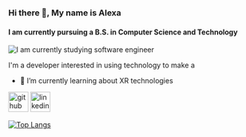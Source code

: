<!--
**AlexaBF/AlexaBF** is a ✨ _special_ ✨ repository because its `README.md` (this file) appears on your GitHub profile.

Here are some ideas to get you started:

- 🔭 I’m currently working on ...
- 🌱 I’m currently learning about XR technologies
- 👯 I’m looking to collaborate on ...
- 🤔 I’m looking for help with ...
- 💬 Ask me about ...
- 📫 How to reach me: ...
- 😄 Pronouns: ...
- ⚡ Fun fact: ...
-->
### Hi there 👋, My name is Alexa
#### I am currently pursuing a B.S. in Computer Science and Technology
![I am currently studying software engineer ](https://arturssmirnovs.github.io/github-profile-readme-generator/images/banner.png)

I'm a developer interested in using technology to make a 


- 🌱 I’m currently learning about XR technologies  


[<img src='https://cdn.jsdelivr.net/npm/simple-icons@3.0.1/icons/github.svg' alt='github' height='40'>](https://github.com/AlexaBF)  [<img src='https://cdn.jsdelivr.net/npm/simple-icons@3.0.1/icons/linkedin.svg' alt='linkedin' height='40'>](https://www.linkedin.com/in/Alexa-BF)  

[![Top Langs](https://github-readme-stats.vercel.app/api/top-langs/?username=AlexaBF)](https://github.com/anuraghazra/github-readme-stats)


